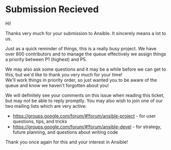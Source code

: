 Submission Recieved
===================

Hi!

Thanks very much for your submission to Ansible.  It sincerely means a lot to us.

Just as a quick reminder of things, this is a really busy project.  We have over 800 contributors and to manage the queue effectively
we assign things a priority between P1 (highest) and P5.  

We may also ask some questions and it may be a while before we can get to this, but we'd like to thank you very much for your time!  
We'll work things in priority order, so just wanted you to be aware of the queue and know we haven't forgotten about you!

We will definitely see your comments on this issue when reading this ticket, but may not be able to reply promptly.  You may also wish to join one of our two mailing lists
which are very active:

   * https://groups.google.com/forum/#!forum/ansible-project - for user questions, tips, and tricks
   * https://groups.google.com/forum/#!forum/ansible-devel - for strategy, future planning, and questions about writing code

Thank you once again for this and your interest in Ansible!

